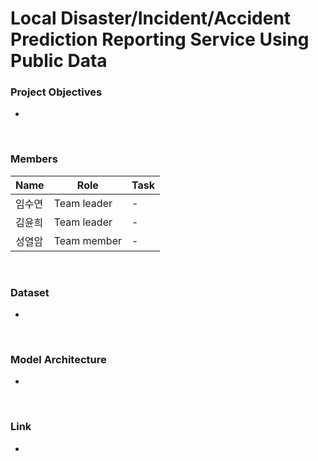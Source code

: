 # Local Disaster/Incident/Accident Prediction Reporting Service Using Public Data
### Project Objectives

- 

<br/>

### Members

| Name | Role | Task |
| --- | --- | --- |
| 임수연 | Team leader | - |
| 김윤희 | Team leader | - |
| 성열암 | Team member | - |

<br/>

### **Dataset**

- 
    
<br/>

### Model Architecture
- 

<br/>

### Link
- 
